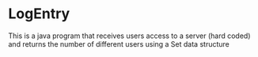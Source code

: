 # LogEntry
This is a java program that receives users access to a server (hard coded) and returns the number of different users using a Set data structure
